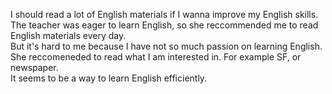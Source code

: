 I should read a lot of English materials if I wanna improve my English skills.  
The teacher was eager to learn English, so she reccommended me to read English materials every day.  
But it's hard to me because I have not so much passion on learning English.  
She reccomeneded to read what I am interested in. For example SF, or newspaper.  
It seems to be a way to learn English efficiently.

